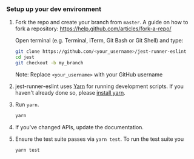 ### Setup up your dev environment

1. Fork the repo and create your branch from `master`. A guide on how to fork a repository: https://help.github.com/articles/fork-a-repo/

   Open terminal (e.g. Terminal, iTerm, Git Bash or Git Shell) and type:

   ```sh
   git clone https://github.com/<your_username>/jest-runner-eslint
   cd jest
   git checkout -b my_branch
   ```

   Note: Replace `<your_username>` with your GitHub username

2. jest-runner-eslint uses [Yarn](https://code.facebook.com/posts/1840075619545360) for running development scripts. If you haven't already done so, please [install yarn](https://yarnpkg.com/en/docs/install).

3. Run `yarn`.

   ```sh
   yarn
   ```

4. If you've changed APIs, update the documentation.

5. Ensure the test suite passes via `yarn test`. To run the test suite you

   ```sh
   yarn test
   ```
